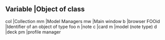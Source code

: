 Variable          |Object of class
------------------------------------
col               |Collection
mm                |Model Managers
mw                |Main window
b                 |browser
FOOid             |Identifier of an object of type foo
n                 |note
c                 |card
m                 |model (note type)
d                 |deck
pm                |profile manager
